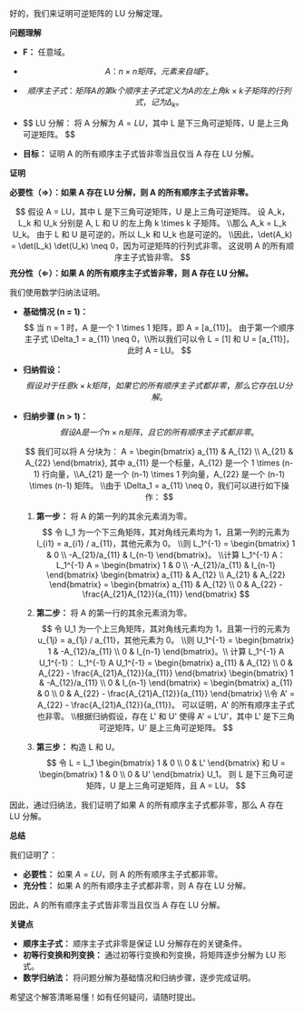 好的，我们来证明可逆矩阵的 LU 分解定理。

**问题理解**

*   **F：** 任意域。
* $$
  A： n \times n 矩阵，元素来自域 F。
  $$

  
* $$
  顺序主子式： 矩阵 A 的第 k 个顺序主子式定义为 A 的左上角 k \times k 子矩阵的行列式，记为 \Delta_k。
  $$

  
* $$
  LU 分解： 将 A 分解为 $A = LU$，其中 L 是下三角可逆矩阵，U 是上三角可逆矩阵。
  $$

  
*   **目标：** 证明 A 的所有顺序主子式皆非零当且仅当 A 存在 LU 分解。

**证明**

**必要性（⇒）：如果 A 存在 LU 分解，则 A 的所有顺序主子式皆非零。**

$$
假设 A = LU，其中 L 是下三角可逆矩阵，U 是上三角可逆矩阵。
设 A_k，L_k 和 U_k 分别是 A, L 和 U 的左上角 k \times k 子矩阵。
\\那么 A_k = L_k U_k。
由于 L 和 U 是可逆的，所以 L_k 和 U_k 也是可逆的。
\\因此，\det(A_k) = \det(L_k) \det(U_k) \neq 0，因为可逆矩阵的行列式非零。
这说明 A 的所有顺序主子式皆非零。
$$
**充分性（⇐）：如果 A 的所有顺序主子式皆非零，则 A 存在 LU 分解。**

我们使用数学归纳法证明。

*   **基础情况 (n = 1)：**
    $$
    当 n = 1 时，A 是一个 1 \times 1 矩阵，即 A = [a_{11}]。
    由于第一个顺序主子式 \Delta_1 = a_{11} \neq 0，\\所以我们可以令 L = [1] 和 U = [a_{11}]，此时 A = LU。
    $$
    
    
*   **归纳假设：**
    $$
    假设对于任意k \times k 矩阵，如果它的所有顺序主子式都非零，那么它存在 LU 分解。
    $$
    
    
*   **归纳步骤 (n > 1)：**
    $$
    假设 A 是一个 n \times n 矩阵，且它的所有顺序主子式都非零。
    $$
    
    $$
    我们可以将 A 分块为：
    A = \begin{bmatrix} a_{11} & A_{12} \\ A_{21} & A_{22} \end{bmatrix},
    其中 a_{11} 是一个标量，A_{12} 是一个 1 \times (n-1) 行向量，\\A_{21} 是一个 (n-1) \times 1 列向量，A_{22} 是一个 (n-1) \times (n-1) 矩阵。
    \\由于 \Delta_1 = a_{11} \neq 0，我们可以进行如下操作：
    $$
    
    
    1.  **第一步：** 将 A 的第一列的其余元素消为零。
        $$
        令 L_1 为一个下三角矩阵，其对角线元素均为 1，且第一列的元素为 l_{i1} = a_{i1} / a_{11}，其他元素为 0。
        \\则 L_1^{-1} = \begin{bmatrix} 1 & 0 \\ -A_{21}/a_{11} & I_{n-1} \end{bmatrix}。
        \\计算 L_1^{-1} A：
        L_1^{-1} A = \begin{bmatrix} 1 & 0 \\ -A_{21}/a_{11} & I_{n-1} \end{bmatrix} \begin{bmatrix} a_{11} & A_{12} \\ A_{21} & A_{22} \end{bmatrix} = \begin{bmatrix} a_{11} & A_{12} \\ 0 & A_{22} - \frac{A_{21}A_{12}}{a_{11}} \end{bmatrix}
        $$
        
    2.  **第二步：** 将 A 的第一行的其余元素消为零。
        $$
        令 U_1 为一个上三角矩阵，其对角线元素均为 1，且第一行的元素为 u_{1j} = a_{1j} / a_{11}，其他元素为 0。
        \\则 U_1^{-1} = \begin{bmatrix} 1 & -A_{12}/a_{11} \\ 0 & I_{n-1} \end{bmatrix}。\\
        计算 L_1^{-1} A U_1^{-1}：
         L_1^{-1} A U_1^{-1} = \begin{bmatrix} a_{11} & A_{12} \\ 0 & A_{22} - \frac{A_{21}A_{12}}{a_{11}} \end{bmatrix} \begin{bmatrix} 1 & -A_{12}/a_{11} \\ 0 & I_{n-1} \end{bmatrix} = \begin{bmatrix} a_{11} & 0 \\ 0 & A_{22} - \frac{A_{21}A_{12}}{a_{11}} \end{bmatrix}
        \\令 A' = A_{22} - \frac{A_{21}A_{12}}{a_{11}}。
        可以证明，A' 的所有顺序主子式也非零。
        \\根据归纳假设，存在 L' 和 U' 使得 A' = L'U'，其中 L' 是下三角可逆矩阵，U' 是上三角可逆矩阵。
        $$
        
    3.  **第三步：** 构造 L 和 U。
        $$
        令 L = L_1 \begin{bmatrix} 1 & 0 \\ 0 & L' \end{bmatrix} 和 U = \begin{bmatrix} 1 & 0 \\ 0 & U' \end{bmatrix} U_1。
        则 L 是下三角可逆矩阵，U 是上三角可逆矩阵，且 A = LU。
        $$
        

因此，通过归纳法，我们证明了如果 A 的所有顺序主子式都非零，那么 A 存在 LU 分解。

**总结**

我们证明了：

*   **必要性：** 如果 $A = LU$，则 A 的所有顺序主子式都非零。
*   **充分性：** 如果 A 的所有顺序主子式都非零，则 A 存在 LU 分解。

因此，A 的所有顺序主子式皆非零当且仅当 A 存在 LU 分解。

**关键点**

*   **顺序主子式：** 顺序主子式非零是保证 LU 分解存在的关键条件。
*   **初等行变换和列变换：** 通过初等行变换和列变换，将矩阵逐步分解为 LU 形式。
*   **数学归纳法：** 将问题分解为基础情况和归纳步骤，逐步完成证明。

希望这个解答清晰易懂！如有任何疑问，请随时提出。